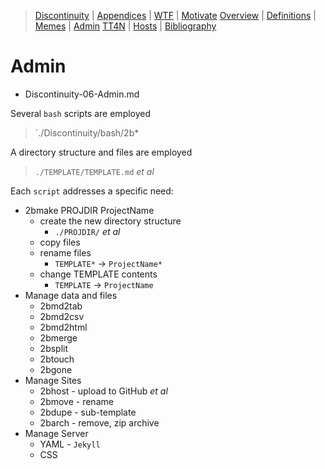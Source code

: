 [  this is a comment. ]::

<link href="styles.css" rel="stylesheet"></link>

> [Discontinuity](../Discontinuity.md) | [Appendices](./Discontinuity-00-Appendices.md) | [WTF](./Discontinuity-01-WTF.md) | [Motivate](./Discontinuity-02-Motivate.md) 
> [Overview](./Discontinuity-03-Overview.md) | [Definitions](./Discontinuity-04-Definitions.md) | [Memes](./Discontinuity-05-Memes.md) | [Admin](./Discontinuity-06-Admin.md) 
> [TT4N](./Discontinuity-07-TT4N.md) | [Hosts](./Discontinuity-08-Hosts.md) | [Bibliography](./Discontinuity-99-Bibliography.md) 

# Admin

- Discontinuity-06-Admin.md

Several `bash` scripts are employed
> `./Discontinuity/bash/2b*

A directory structure and files are employed
> `./TEMPLATE/TEMPLATE.md` *et al*

Each `script` addresses a specific need:

- 2bmake PROJDIR ProjectName
  - create the new directory structure
    - `./PROJDIR/` *et al*
  - copy files
  - rename files
    - `TEMPLATE*` -> `ProjectName*`
  - change TEMPLATE contents
    - `TEMPLATE` -> `ProjectName`
- Manage data and files
  - 2bmd2tab
  - 2bmd2csv
  - 2bmd2html
  - 2bmerge
  - 2bsplit
  - 2btouch
  - 2bgone
- Manage Sites
  - 2bhost - upload to GitHub *et al*
  - 2bmove - rename
  - 2bdupe - sub-template
  - 2barch - remove, zip archive
- Manage Server
  - YAML - `Jekyll`
  - CSS
